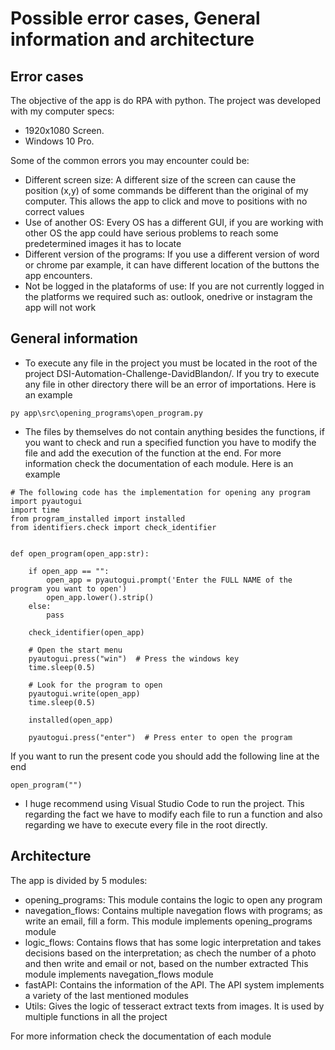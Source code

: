 # Possible error cases, General information and architecture
## Error cases
The objective of the app is do RPA with python. The project was developed with my computer specs:
- 1920x1080 Screen.
- Windows 10 Pro.
  
Some of the common errors you may encounter could be:

- Different screen size: A different size of the screen can cause the position (x,y) of some commands be different than the original of my computer. This allows the app to click and move to positions with no correct values
- Use of another OS: Every OS has a different GUI, if you are working with other OS the app could have serious problems to reach some predetermined images it has to locate
- Different version of the programs: If you use a different version of word or chrome par example, it can have different location of the buttons the app encounters.
- Not be logged in the plataforms of use: If you are not currently logged in the platforms we required such as: outlook, onedrive or instagram the app will not work

## General information
- To execute any file in the project you must be located in the root of the project DSI-Automation-Challenge-DavidBlandon/. If you try to execute any file in other directory
there will be an error of importations. Here is an example
```
py app\src\opening_programs\open_program.py
```
- The files by themselves do not contain anything besides the functions, if you want to check and run a specified function you have to modify the file and add the execution of the function at the end.
For more information check the documentation of each module. Here is an example
```
# The following code has the implementation for opening any program
import pyautogui
import time
from program_installed import installed
from identifiers.check import check_identifier


def open_program(open_app:str):

    if open_app == "":
        open_app = pyautogui.prompt('Enter the FULL NAME of the program you want to open')
        open_app.lower().strip()
    else:
        pass

    check_identifier(open_app)

    # Open the start menu
    pyautogui.press("win")  # Press the windows key
    time.sleep(0.5)

    # Look for the program to open
    pyautogui.write(open_app)
    time.sleep(0.5)

    installed(open_app)

    pyautogui.press("enter")  # Press enter to open the program

```
If you want to run the present code you should add the following line at the end
```
open_program("")
```
- I huge recommend using Visual Studio Code to run the project. This regarding the fact we have to modify each file to run a function and also regarding we have to execute every file in the root directly.

## Architecture

The app is divided by 5 modules:

- opening_programs: This module contains the logic to open any program
- navegation_flows: Contains multiple navegation flows with programs; as write an email, fill a form. This module implements opening_programs module
- logic_flows: Contains flows that has some logic interpretation and takes decisions based on the interpretation; as chech the number of a photo and then write and email or not, based on the number extracted This module implements navegation_flows module
- fastAPI: Contains the information of the API. The API system implements a variety of the last mentioned modules
- Utils: Gives the logic of tesseract extract texts from images. It is used by multiple functions in all the project

For more information check the documentation of each module
